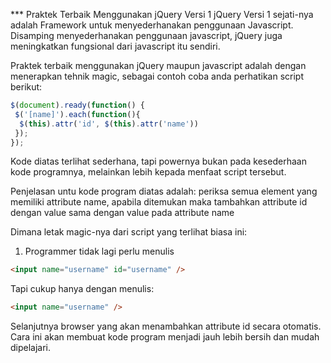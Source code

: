 *** Praktek Terbaik Menggunakan jQuery Versi 1
jQuery Versi 1 sejati-nya adalah Framework untuk menyederhanakan penggunaan Javascript.
Disamping menyederhanakan penggunaan javascript, jQuery juga meningkatkan fungsional dari javascript itu sendiri.

Praktek terbaik menggunakan jQuery maupun javascript adalah dengan menerapkan tehnik magic, sebagai contoh coba anda perhatikan script berikut:

```Javascript
$(document).ready(function() {
 $('[name]').each(function(){
  $(this).attr('id', $(this).attr('name'))
 });
});
```

Kode diatas terlihat sederhana, tapi powernya bukan pada kesederhaan kode programnya, melainkan lebih kepada menfaat script tersebut.

Penjelasan untu kode program diatas adalah: periksa semua element yang memiliki attribute name, apabila ditemukan maka tambahkan attribute id dengan value sama dengan value pada attribute name

Dimana letak magic-nya dari script yang terlihat biasa ini:
1. Programmer tidak lagi perlu menulis
```Html
<input name="username" id="username" />
```
Tapi cukup hanya dengan menulis: 
```html
<input name="username" />
```
Selanjutnya browser yang akan menambahkan attribute id secara otomatis. Cara ini akan membuat kode program menjadi jauh lebih bersih dan mudah dipelajari.
